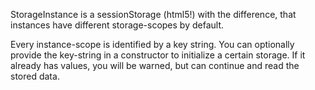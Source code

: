 StorageInstance is a sessionStorage (html5!) with the difference, that instances have different storage-scopes by default.

Every instance-scope is identified by a key string. You can optionally provide the key-string in a constructor to initialize a certain storage. If it already has values, you will be warned, but can continue and read the stored data.
